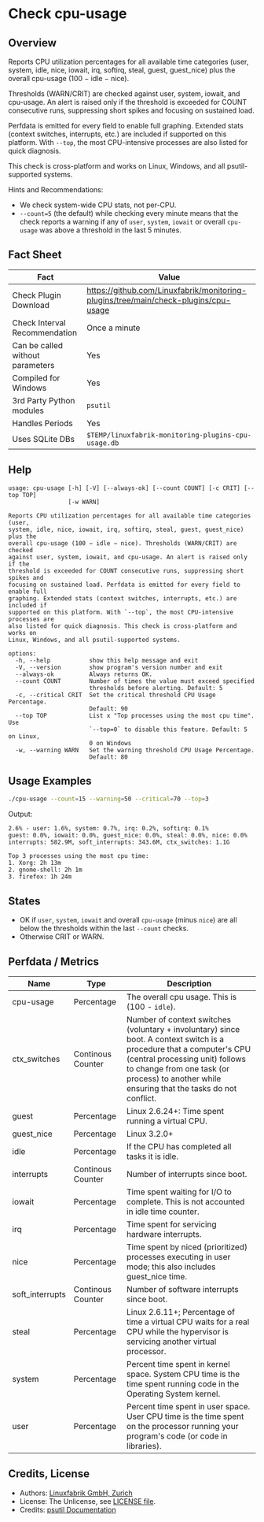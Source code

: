 # Check cpu-usage

## Overview

Reports CPU utilization percentages for all available time categories (user, system, idle, nice, iowait, irq, softirq, steal, guest, guest_nice) plus the overall cpu-usage (100 − idle − nice).

Thresholds (WARN/CRIT) are checked against user, system, iowait, and cpu-usage. An alert is raised only if the threshold is exceeded for COUNT consecutive runs, suppressing short spikes and focusing on sustained load.

Perfdata is emitted for every field to enable full graphing. Extended stats (context switches, interrupts, etc.) are included if supported on this platform. With `--top`, the most CPU-intensive processes are also listed for quick diagnosis.

This check is cross-platform and works on Linux, Windows, and all psutil-supported systems.

Hints and Recommendations:

* We check system-wide CPU stats, not per-CPU.
* `--count=5` (the default) while checking every minute means that the check reports a warning if any of `user`, `system`, `iowait` or overall `cpu-usage` was above a threshold in the last 5 minutes.


## Fact Sheet

| Fact | Value |
|----|----|
| Check Plugin Download                 | <https://github.com/Linuxfabrik/monitoring-plugins/tree/main/check-plugins/cpu-usage> |
| Check Interval Recommendation         | Once a minute |
| Can be called without parameters      | Yes |
| Compiled for Windows                  | Yes |
| 3rd Party Python modules              | `psutil` |
| Handles Periods                       | Yes |
| Uses SQLite DBs                       | `$TEMP/linuxfabrik-monitoring-plugins-cpu-usage.db` |


## Help

```text
usage: cpu-usage [-h] [-V] [--always-ok] [--count COUNT] [-c CRIT] [--top TOP]
                 [-w WARN]

Reports CPU utilization percentages for all available time categories (user,
system, idle, nice, iowait, irq, softirq, steal, guest, guest_nice) plus the
overall cpu-usage (100 − idle − nice). Thresholds (WARN/CRIT) are checked
against user, system, iowait, and cpu-usage. An alert is raised only if the
threshold is exceeded for COUNT consecutive runs, suppressing short spikes and
focusing on sustained load. Perfdata is emitted for every field to enable full
graphing. Extended stats (context switches, interrupts, etc.) are included if
supported on this platform. With `--top`, the most CPU-intensive processes are
also listed for quick diagnosis. This check is cross-platform and works on
Linux, Windows, and all psutil-supported systems.

options:
  -h, --help           show this help message and exit
  -V, --version        show program's version number and exit
  --always-ok          Always returns OK.
  --count COUNT        Number of times the value must exceed specified
                       thresholds before alerting. Default: 5
  -c, --critical CRIT  Set the critical threshold CPU Usage Percentage.
                       Default: 90
  --top TOP            List x "Top processes using the most cpu time". Use
                       `--top=0` to disable this feature. Default: 5 on Linux,
                       0 on Windows
  -w, --warning WARN   Set the warning threshold CPU Usage Percentage.
                       Default: 80
```


## Usage Examples

```bash
./cpu-usage --count=15 --warning=50 --critical=70 --top=3
```

Output:

```text
2.6% - user: 1.6%, system: 0.7%, irq: 0.2%, softirq: 0.1%
guest: 0.0%, iowait: 0.0%, guest_nice: 0.0%, steal: 0.0%, nice: 0.0%
interrupts: 582.9M, soft_interrupts: 343.6M, ctx_switches: 1.1G

Top 3 processes using the most cpu time:
1. Xorg: 2h 13m
2. gnome-shell: 2h 1m
3. firefox: 1h 24m
```


## States

* OK if `user`, `system`, `iowait` and overall `cpu-usage` (minus `nice`) are all below the thresholds within the last `--count` checks.
* Otherwise CRIT or WARN.


## Perfdata / Metrics

| Name | Type | Description |
|----|----|----|
| cpu-usage | Percentage | The overall cpu usage. This is (100 - `idle`). |
| ctx_switches | Continous Counter | Number of context switches (voluntary + involuntary) since boot. A context switch is a procedure that a computer's CPU (central processing unit) follows to change from one task (or process) to another while ensuring that the tasks do not conflict. |
| guest | Percentage | Linux 2.6.24+: Time spent running a virtual CPU. |
| guest_nice | Percentage | Linux 3.2.0+ |
| idle | Percentage | If the CPU has completed all tasks it is idle. |
| interrupts | Continous Counter | Number of interrupts since boot. |
| iowait | Percentage | Time spent waiting for I/O to complete. This is not accounted in idle time counter. |
| irq | Percentage | Time spent for servicing hardware interrupts. |
| nice | Percentage | Time spent by niced (prioritized) processes executing in user mode; this also includes guest_nice time. |
| soft_interrupts | Continous Counter | Number of software interrupts since boot. |
| steal | Percentage | Linux 2.6.11+; Percentage of time a virtual CPU waits for a real CPU while the hypervisor is servicing another virtual processor. |
| system | Percentage | Percent time spent in kernel space. System CPU time is the time spent running code in the Operating System kernel. |
| user | Percentage | Percent time spent in user space. User CPU time is the time spent on the processor running your program's code (or code in libraries). |


## Credits, License

* Authors: [Linuxfabrik GmbH, Zurich](https://www.linuxfabrik.ch)
* License: The Unlicense, see [LICENSE file](https://unlicense.org/).
* Credits: [psutil Documentation](https://psutil.readthedocs.io/en/latest/)
